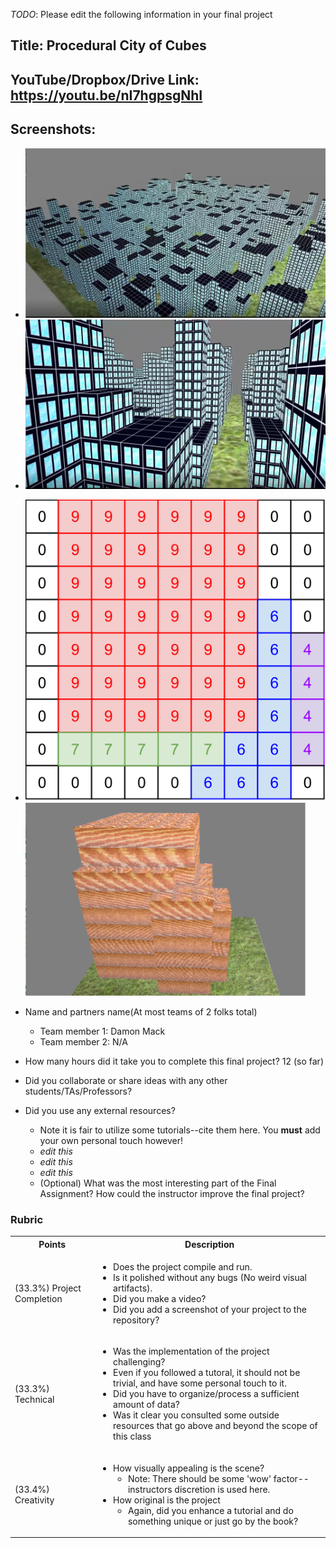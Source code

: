 *TODO*: Please edit the following information in your final project

## Title: Procedural City of Cubes

## YouTube/Dropbox/Drive Link: https://youtu.be/nI7hgpsgNhI

## Screenshots:
* <img src="Screenshot 2022-12-13 193514.png">
* <img src="Screenshot 2022-12-13 193558.png">
* <img src="Building Map Example 6.png"> <img src="Untitled drawing.png">


* Name and partners name(At most teams of 2 folks total)
  * Team member 1: Damon Mack
  * Team member 2: N/A
* How many hours did it take you to complete this final project? 12 (so far)
* Did you collaborate or share ideas with any other students/TAs/Professors?
* Did you use any external resources? 
  * Note it is fair to utilize some tutorials--cite them here. You **must** add your own personal touch however!
  * *edit this*
  * *edit this*
  * *edit this*
  * (Optional) What was the most interesting part of the Final Assignment? How could the instructor improve the final project?

### Rubric

<table>
  <tbody>
    <tr>
      <th>Points</th>
      <th align="center">Description</th>
    </tr>
    <tr>
      <td>(33.3%) Project Completion</td>
     <td align="left"><ul><li>Does the project compile and run.</li><li>Is it polished without any bugs (No weird visual artifacts).</li><li>Did you make a video?</li><li>Did you add a screenshot of your project to the repository?</li></ul></td>
    </tr>
    <tr>
      <td>(33.3%) Technical</td>
      <td align="left"><ul><li>Was the implementation of the project challenging?</li><li>Even if you followed a tutoral, it should not be trivial, and have some personal touch to it.</li><li>Did you have to organize/process a sufficient amount of data?</li><li>Was it clear you consulted some outside resources that go above and beyond the scope of this class</li></ul></td>
    </tr>
    <tr>
      <td>(33.4%) Creativity</td>
      <td align="left"><ul><li>How visually appealing is the scene?<ul><li>Note: There should be some 'wow' factor--instructors discretion is used here.</li></ul></li><li>How original is the project<ul><li>Again, did you enhance a tutorial and do something unique or just go by the book?</li></ul></li></ul></td>
    </tr>
  </tbody>
</table>
